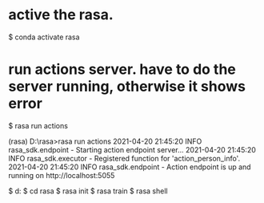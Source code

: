 
# active the rasa. 
$ conda activate rasa

# run actions server. have to do the server running, otherwise it shows error
$ rasa run actions

(rasa) D:\rasa>rasa run actions
2021-04-20 21:45:20 INFO     rasa_sdk.endpoint  - Starting action endpoint server...
2021-04-20 21:45:20 INFO     rasa_sdk.executor  - Registered function for 'action_person_info'.
2021-04-20 21:45:20 INFO     rasa_sdk.endpoint  - Action endpoint is up and running on http://localhost:5055

$ d:
$ cd rasa
$ rasa init
$ rasa train
$ rasa shell